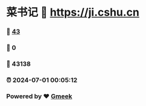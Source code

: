 # 菜书记 :link: https://ji.cshu.cn 
### :page_facing_up: [43](https://ji.cshu.cn/tag.html) 
### :speech_balloon: 0 
### :hibiscus: 43138 
### :alarm_clock: 2024-07-01 00:05:12 
### Powered by :heart: [Gmeek](https://github.com/Meekdai/Gmeek)
